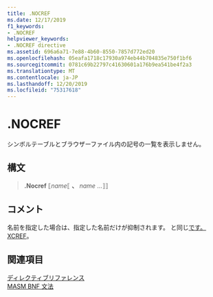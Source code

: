 ```yaml
---
title: .NOCREF
ms.date: 12/17/2019
f1_keywords:
- .NOCREF
helpviewer_keywords:
- .NOCREF directive
ms.assetid: 696a6a71-7e88-4b60-8550-7857d772ed20
ms.openlocfilehash: 05eafa1718c17930a974eb44b704835e750f1bf6
ms.sourcegitcommit: 0781c69b22797c41630601a176b9ea541be4f2a3
ms.translationtype: MT
ms.contentlocale: ja-JP
ms.lasthandoff: 12/20/2019
ms.locfileid: "75317618"
---
```

# <a name="nocref"></a>.NOCREF

シンボルテーブルとブラウザーファイル内の記号の一覧を表示しません。

## <a name="syntax"></a>構文

> **.Nocref** ⟦*name*⟦ __、__ *name* ...⟧⟧

## <a name="remarks"></a>コメント

名前を指定した場合は、指定した名前だけが抑制されます。 と同じ[です。XCREF](dot-xcref.md)。

## <a name="see-also"></a>関連項目

[ディレクティブリファレンス](directives-reference.md)\
[MASM BNF 文法](masm-bnf-grammar.md)
